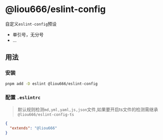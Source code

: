 
# @liou666/eslint-config

自定义`eslint-config`预设
+ 单引号，无分号
+ ...

## 用法

### 安装

```bash
pnpm add -D eslint @liou666/eslint-config
```

### 配置 `.eslintrc`
>默认规则检测`md,yml,yaml,js,json`文件,如果要开启ts文件的检测需继承`@liou666/eslint-config-ts`
```json
{
  "extends": "@liou666"
}
```

